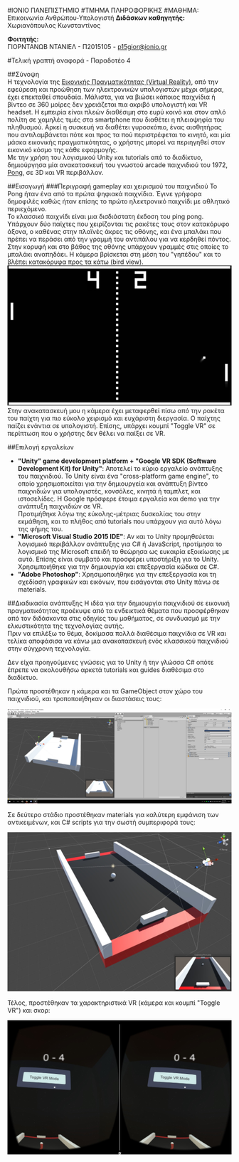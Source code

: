 #ΙΟΝΙΟ ΠΑΝΕΠΙΣΤΗΜΙΟ 
#ΤΜΗΜΑ ΠΛΗΡΟΦΟΡΙΚΗΣ
#ΜΑΘΗΜΑ: Επικοινωνία Ανθρώπου-Υπολογιστή
**Διδάσκων καθηγητής:** Χωριανόπουλος Κωνσταντίνος

**Φοιτητής:**  
ΓΙΟΡΝΤΑΝΩΒ ΝΤΑΝΙΕΛ - Π2015105 - p15gior@ionio.gr

#Τελική γραπτή αναφορά - Παραδοτέο 4  

##Σύνοψη  
Η τεχνολογία της [Εικονικής Πραγματικότητας (Virtual Reality)](https://el.wikipedia.org/wiki/%CE%95%CE%B9%CE%BA%CE%BF%CE%BD%CE%B9%CE%BA%CE%AE_%CF%80%CF%81%CE%B1%CE%B3%CE%BC%CE%B1%CF%84%CE%B9%CE%BA%CF%8C%CF%84%CE%B7%CF%84%CE%B1), από την εφεύρεση και προώθηση των ηλεκτρονικών υπολογιστών μέχρι σήμερα, έχει επεκταθεί σπουδαία. 
Μάλιστα, για να βιώσει κάποιος παιχνίδια ή βίντεο σε 360 μοίρες δεν χρειάζεται πια ακριβό υπολογιστή και VR headset. 
Η εμπειρία είναι πλεών διαθέσιμη στο ευρύ κοινό και στον απλό πολίτη σε χαμηλές τιμές στα smartphone που διαθέτει η πλειοψηφία του πληθυσμού. 
Αρκεί η συσκευή να διαθέτει γυροσκόπιο, ένας αισθητήρας που αντιλαμβάνεται πότε και προς τα πού περιστρέφεται το κινητό, και μία μάσκα εικονικής πραγματικότητας, ο χρήστης μπορεί να περιηγηθεί στον εικονικό κόσμο της κάθε εφαρμογής.  
Με την χρήση του λογισμικού Unity και tutorials από το διαδίκτυο, δημιούργησα μία ανακατασκευή του γνωστού arcade παιχνιδιού του 1972, [Pong](https://en.wikipedia.org/wiki/Pong), σε 3D και VR περιβάλλον.  

##Εισαγωγή
###Περιγραφή gameplay και χειρισμού του παιχνιδιού
Το Pong ήταν ένα από τα πρώτα ψηφιακά παιχνίδια. Έγινε γρήφορα δημοφιλές καθώς ήταν επίσης το πρώτο ηλεκτρονικό παιχνίδι με αθλητικό περιεχόμενο.  
To κλασσικό παιχνίδι είναι μια δισδιάστατη έκδοση του ping pong. Υπάρχουν δύο παίχτες που χειρίζονται τις ρακέτες τους στον κατακόρυφο άξονα, ο καθένας στην πλαϊνές άκρες τις οθόνης, και ένα μπαλάκι που πρέπει να περάσει από την γραμμή του αντιπάλου για να κερδηθεί πόντος. Στην κορυφή και στο βάθος της οθόνης υπάρχουν γραμμές στις οποίες το μπαλάκι αναπηδάει. Η κάμερα βρίσκεται στη μέση του "γηπέδου" και το βλέπει κατακόρυφα προς τα κάτω (bird view).  
![Arcade Game](arcadepong.jpg)  
Στην ανακατασκευή μου η κάμερα έχει μεταφερθεί πίσω από την ρακέτα του παίχτη για πιο εύκολο χειρισμό και ευχάριστη διεργασία. Ο παίχτης παίζει ενάντια σε υπολογιστή. Επίσης, υπάρχει κουμπί "Toggle VR" σε περίπτωση που ο χρήστης δεν θέλει να παίξει σε VR.

##Επιλογή εργαλείων
* **"Unity" game development platform + "Google VR SDK (Software Development Kit) for Unity"**: Αποτελεί το κύριο εργαλείο ανάπτυξης του παιχνιδιού. Το Unity είναι ένα "cross-platform game engine", το οποίο χρησιμοποιείται για την δημιουργεία και ανάπτυξη βίντεο παιχνιδιών για υπολογιστές, κονσόλες, κινητά ή ταμπλετ, και ιστοσελίδες. Η Google πρόσφερε έτοιμα εργαλεία και demo για την ανάπτυξη παιχνιδιών σε VR.  
Προτιμήθηκε λόγω της εύκολης-μέτριας δυσκολίας του στην εκμάθηση, και το πλήθος από tutorials που υπάρχουν για αυτό λόγω της φήμης του.
* **"Microsoft Visual Studio 2015 IDE"**: Αν και το Unity προμηθεύεται λογισμικό περιβάλλον ανάπτυξης για C# ή JavaScript, προτίμησα το λογισμικό της Microsoft επειδή το θεώρησα ως ευκαιρία εξοικίωσης με αυτό. Επίσης είναι συμβατό και προσφέρει υποστήριξη για το Unity.  
Χρησιμποιήθηκε για την δημιουργία και επεξεργασία κώδικα σε C#.
* **"Adobe Photoshop"**: Χρησιμοποιήθηκε για την επεξεργασία και τη σχεδίαση γραφικών και εικόνων, που εισάγονται στο Unity πάνω σε materials.

##Διαδικασία ανάπτυξης
Η ιδέα για την δημιουργία παιχνιδιού σε εικονική πραγματικότητας προέκυψε από τα ενδεικτικά θέματα που προσφέρθηκαν από τον διδάσκοντα στις οδηγίες του μαθήματος, σε συνδυασμό με την ελκυστικότητα της τεχνολογίας αυτής.  
Πριν να επιλέξω το θέμα, δοκίμασα πολλά διαθέσιμα παιχνίδια σε VR και τελίκα αποφάσισα να κάνω μια ανακατασκευή ενός κλασσικού παιχνιδιού στην σύγχρονη τεχνολογία.

Δεν είχα προηγούμενες γνώσεις για το Unity ή την γλώσσα C# οπότε έπρεπε να ακολουθήσω αρκετά tutorials και guides διαθέσιμα στο διαδίκτυο.

Πρώτα προστέθηκαν η κάμερα και τα GameObject στον χώρο του παιχνιδιού, και τροποποιήθηκαν οι διαστάσεις τους:

![Prototype 1](prototype1.jpg)  

Σε δεύτερο στάδιο προστέθηκαν materials για καλύτερη εμφάνιση των αντικειμένων, και C# scripts για την σωστή συμπεριφορά τους:

![Prototype 2](prototype2.jpg)  

Τέλος, προστέθηκαν τα χαρακτηριστικά VR (κάμερα και κουμπί "Τοggle VR") και σκορ:

![Final](final.jpg)  
